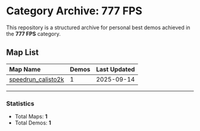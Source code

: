 # Category Archive: 777 FPS

This repository is a structured archive for personal best demos achieved in the **777 FPS** category.

## Map List

| Map Name | Demos | Last Updated |
| :--- | :---- | :--- |
| [speedrun_calisto2k](./speedrun_calisto2k) | 1 | 2025-09-14 |

---

### Statistics
- Total Maps: **1**
- Total Demos: **1**